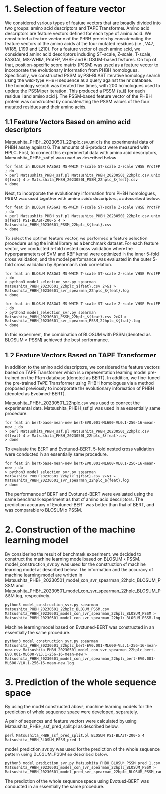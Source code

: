 # 1.  Selection of feature vector 

We considered various types of feature vectors that are broadly divided into two groups: amino acid descriptors and TAPE Transformer. Amino acid descriptors are feature vectors defined for each type of amino acid. We constituted a feature vector x of the PHBH protein by concatenating the feature vectors of the amino acids at the four mutated residues (i.e., V47, W185, L199 and L210). For a feature vector of each amino acid, we considered amino acid descriptors including ST-scale, Z-scale, T-scale, FASGAI, MS-WHIM, ProtFP, VHSE and BLOSUM-based features. On top of that, position-specific score matrix (PSSM) was used as a feature vector to incorporate the evolutionary information from PHBH homologues. Specifically, we constructed PSSM by PSI-BLAST iterative homology search using the wild-type PHBH sequence as a query against the nr database. The homology search was iterated five times, with 200 homologues used to update the PSSM per iteration. This produced a PSSM {s_ij} for each residue i and amino acid j. The PSSM-based feature vector of the PHBH protein was constructed by concatenating the PSSM values of the four mutated residues and their amino acids.

## 1.1  Feature Vectors Based on amino acid descriptors

Matsushita_PHBH_20230501_22hplc.csv.unix is the experimental data of PHBH assay against 6. The amounts of 6-product were measured with HPLC. First, to connect this experimental data with amino acid descriptors, Matsushita_PHBH_ssf.pl was used as described below.

~~~
for feat in BLOSUM FASGAI MS-WHIM T-scale ST-scale Z-scale VHSE ProtFP ; do
> perl Matsushita_PHBH_ssf.pl Matsushita_PHBH_20230501_22hplc.csv.unix ${feat} 4 > Matsushita_PHBH_20230501_PSSM_22hplc_${feat}.csv
> done
~~~

Next, to incorporate the evolutionary information from PHBH homologues, PSSM was used together with amino acids descriptors, as described below.

~~~
for feat in BLOSUM FASGAI MS-WHIM T-scale ST-scale Z-scale VHSE ProtFP ; do
> perl Matsushita_PHBH_ssf.pl Matsushita_PHBH_20230501_22hplc.csv.unix ${feat} PSI-BLAST-200-5 4 > Matsushita_PHBH_20230501_PSSM_22hplc_${feat}.csv
> done
~~~

To select the optimal feature vector, we performed a feature selection procedure using the initial library as a benchmark dataset. For each feature vector, we conducted 5-fold nested cross validation where the hyperparameters of SVM and RBF kernel were optimized in the inner 5-fold cross validation, and the model performance was evaluated in the outer 5-fold cross validation by Spearman’s rank correlation. 

~~~
for feat in BLOSUM FASGAI MS-WHIM T-scale ST-scale Z-scale VHSE ProtFP ; do
> python3 model_selection_svr.py spearman Matsushita_PHBH_20230501_22hplc_${feat}.csv 2>&1 > Matsushita_PHBH_20230501_svr_spearman_22hplc_${feat}.log
> done
~~~

~~~
for feat in BLOSUM FASGAI MS-WHIM T-scale ST-scale Z-scale VHSE ProtFP ; do
> python3 model_selection_svr.py spearman Matsushita_PHBH_20230501_PSSM_22hplc_${feat}.csv 2>&1 > Matsushita_PHBH_20230501_svr_spearman_PSSM_22hplc_${feat}.log
> done
~~~

In this experiment, the combination of BLOSUM with PSSM (denoted as BLOSUM × PSSM) achieved the best performance. 

## 1.2  Feature Vectors Based on TAPE Transformer

In addition to the amino acid descriptors, we considered the feature vectors based on TAPE Transformer which is a representation learning model pre-trained on the Pfam database (denoted as BERT). In addition, we fine-tuned the pre-trained TAPE Transformer using PHBH homologues via a method proposed previously to incorporate the evolutionary information of PHBH (denoted as Evotuned-BERT). 

 Matsushita_PHBH_20230501_22hplc.csv was used to connect the experimental data. Matsushita_PHBH_ssf.pl was used in an essentially same procedure.

~~~
for feat in bert-base-mean-new bert-EV0.001-ML600-VL0.1-256-16-mean-new ; do
> perl Matsushita_PHBH_ssf.pl Matsushita_PHBH_20230501_22hplc.csv ${feat} 4 > Matsushita_PHBH_20230501_22hplc_${feat}.csv
> done
~~~

To evaluate the BERT and Evotuned-BERT, 5-fold nested cross validation were conducted in an essentially same procedure. 

~~~
for feat in bert-base-mean-new bert-EV0.001-ML600-VL0.1-256-16-mean-new ; do
> python3 model_selection_svr.py spearman Matsushita_PHBH_20230501_22hplc_${feat}.csv 2>&1 > Matsushita_PHBH_20230501_svr_spearman_22hplc_${feat}.log
> done
~~~

 The performance of BERT and Evotuned-BERT were evaluated using the same benchmark experiment as that of amino acid descriptors. The prediction accuracy of Evotuned-BERT was better than that of BERT, and was comparable to BLOSUM x PSSM. 

# 2.  Construction of the machine learning model

By considering the result of benchmark experiment, we decided to construct the machine learning model based on BLOSUM x PSSM. model_construction_svr.py was used for the construction of machine learning model as described below. The information and the accuracy of machine learning model are written in Matsushita_PHBH_20230501_model_con_svr_spearman_22hplc_BLOSUM_PSSM and Matsushita_PHBH_20230501_model_con_svr_spearman_22hplc_BLOSUM_PSSM.log, respectively.

~~~
python3 model_construction_svr.py spearman Matsushita_PHBH_20230501_22hplc_BLOSUM_PSSM.csv Matsushita_PHBH_20230501_model_con_svr_spearman_22hplc_BLOSUM_PSSM > Matsushita_PHBH_20230501_model_con_svr_spearman_22hplc_BLOSUM_PSSM.log
~~~

Machine learning model based on Evotuned-BERT was constructed in an essentially the same procedure.

~~~
python3 model_construction_svr.py spearman Matsushita_PHBH_20230501_22hplc_bert-EV0.001-ML600-VL0.1-256-16-mean-new.csv Matsushita_PHBH_20230501_model_con_svr_spearman_22hplc_bert-EV0.001-ML600-VL0.1-256-16-mean-new > Matsushita_PHBH_20230501_model_con_svr_spearman_22hplc_bert-EV0.001-ML600-VL0.1-256-16-mean-new.log
~~~

# 3.  Prediction of the whole sequence space

By using the model constructed above, machine learning models for the prediction of whole sequence space were developed, separately.

A pair of seqences and feature vectors were calculated by using Matsushita_PHBH_ssf_pred_split.pl as described below. 

~~~
perl Matsushita_PHBH_ssf_pred_split.pl BLOSUM PSI-BLAST-200-5 4 Matsushita_PHBH_BLOSUM_PSSM_pred 1
~~~

model_prediction_svr.py was used for the prediction of the whole sequence pattern using BLOSUM_PSSM as described below. 

~~~
python3 model_prediction_svr.py Matsushita_PHBH_BLOSUM_PSSM_pred_1.csv Matsushita_PHBH_20230501_model_con_svr_spearman_22hplc_BLOSUM_PSSM > Matsushita_PHBH_20230501_model_pred_svr_spearman_22hplc_BLOSUM_PSSM_rank
~~~

The prediction of the whole sequence space using Evotued-BERT was conducted in an essentially the same procedure.
